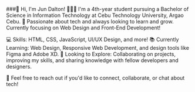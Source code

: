 ###👋 Hi, I'm Jun Dalton!
👨🏻‍🎓 I'm a 4th-year student pursuing a Bachelor of Science in Information Technology at Cebu Technology University, Argao Cebu.
🌱 Passionate about tech and always looking to learn and grow. Currently focusing on Web Design and Front-End Development!

💻 Skills: HTML, CSS, JavaScript, UI/UX Design, and more!
📚 Currently Learning: Web Design, Responsive Web Development, and design tools like Figma and Adobe XD.
🔭 Looking to Explore: Collaborating on projects, improving my skills, and sharing knowledge with fellow developers and designers.

💬 Feel free to reach out if you'd like to connect, collaborate, or chat about tech!

